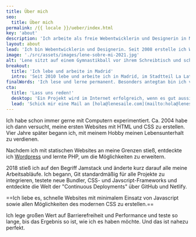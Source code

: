 ```yaml
---
title: Über mich
seo:
  title: Über mich
permalink: /{{ locale }}/ueber/index.html
key: 'about'
description: 'Ich arbeite als freie Webentwicklerin und Designerin in Madrid. Seit 2008 erstelle ich Websites und Webapps.'
layout: about
lead: 'Ich bin Webentwicklerin und Designerin. Seit 2008 erstelle ich Websites und Webapps. Ich habe mich auf maßgeschneiderte, kreative Websites spezialisiert, bei denen Barrierefreiheit und Leistung im Vordergrund stehen.'
image: './src/assets/images/lene-sobre-mi-2021.jpg'
alt: 'Lene sitzt auf einem Gymnastikball vor ihrem Schreibtisch und scheint zu arbeiten'
breakout:
  title: 'Ich lebe und arbeite in Madrid'
  intro: 'Seit 2010 lebe und arbeite ich in Madrid, im Stadtteil La Latina. Ich mache Projekte für Kunden aus aller Welt.'
finalWords: 'Ich lese und lerne permanent. Besonders antegtan bin ich von allem, was in den Bereichen Jamstack, Barrierefreiheit und Performance passiert. Ich betrachte mich nirgendwo als Expertin, da ich ständig optimiere und jeder Bereich unglaublich groß ist. Ich lerne schnell und flexibel und habe kein Problem damit, mich in neue Methoden und Techniken einzuarbeiten.'
cta:
  title: 'Lass uns reden!'
  desktop: 'Ein Projekt wird im Internet erfolgreich, wenn es gut aussieht, sich gut anfühlt und mit sauberer, sicherer Technik arbeitet. Seit 2008 kreiere ich überzeugende Web-Erlebnisse mit Liebe zum Detail.'
  lead: 'Schick mir eine Mail an [hola@lenesaile.com](mailto:hola@lenesaile.com) und erzähl mir von deinem Projekt oder was auch immer du im Sinn hast! Ich bin stets für ein Gespräch zu haben.'
---
```


Ich habe schon immer gerne mit Computern experimentiert. Ca. 2004 habe ich dann versucht, meine ersten Websites mit HTML und CSS zu erstellen. Vier Jahre später begann ich, mit meinem Hobby meinen Lebensunterhalt zu verdienen.

Nachdem ich mit statischen Websites an meine Grenzen stieß, entdeckte ich [Wordpress](/de/blog/einige-gedanken-zu-wordpress-im-jahr-2022/) und lernte PHP, um die Möglichkeiten zu erweitern.

2018 stieß ich auf den Begriff Jamstack und änderte kurz darauf alle meine Arbeitsabläufe. Ich begann, Git standardmäßig für alle Projekte zu integrieren, testete neue Bundler, CSS- und Javscript-Frameworks und entdeckte die Welt der "Continuous Deployments" über GitHub und Netlify.

==Ich liebe es, schnelle Websites mit minimalem Einsatz von Javascript sowie allen Möglichkeiten des modernen CSS zu erstellen.==

Ich lege großen Wert auf Barrierefreiheit und Performance und teste so lange, bis das Ergebnis so ist, wie ich es haben möchte. Und das ist nahezu perfekt.
